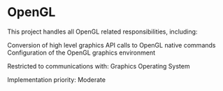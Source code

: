 # OpenGL
This project handles all OpenGL related responsibilities, including:

Conversion of high level graphics API calls to OpenGL native commands
Configuration of the OpenGL graphics environment

Restricted to communications with:
Graphics
Operating System

Implementation priority: Moderate